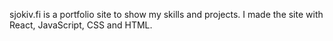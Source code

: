 sjokiv.fi is a portfolio site to show my skills and projects. I made the site with React, JavaScript, CSS and HTML.